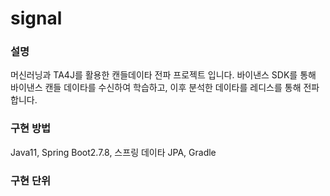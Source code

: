 # signal

### 설명 
머신러닝과 TA4J를 활용한 캔들데이타 전파 프로젝트 입니다.
바이낸스 SDK를 통해 바이낸스 캔들 데이타를 수신하여 학습하고, 이후 분석한 데이타를 레디스를 통해 전파합니다.

### 구현 방법 
Java11, Spring Boot2.7.8, 스프링 데이타 JPA, Gradle

### 구현 단위

